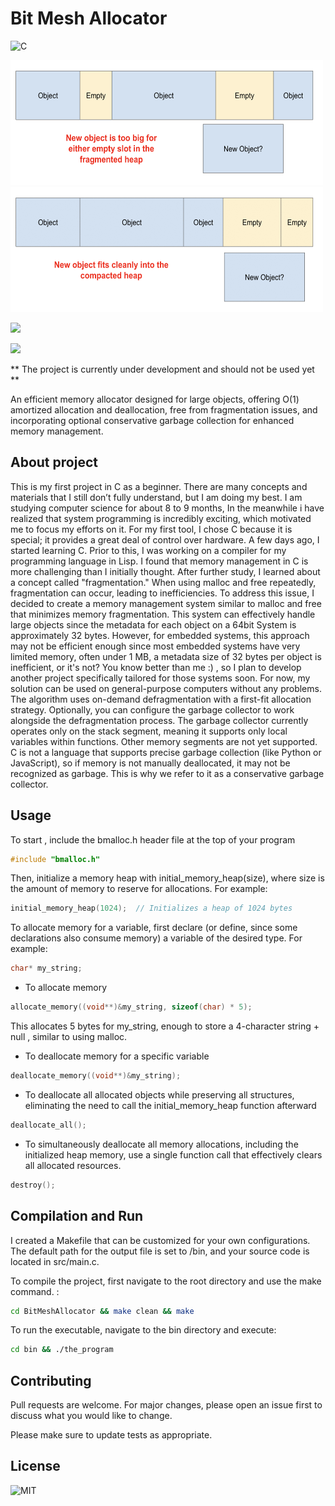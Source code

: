 # Bit Mesh Allocator
![C](https://img.shields.io/badge/c-%2300599C.svg?style=for-the-badge&logo=c&logoColor=white)

<div style="
<div class="flex-container" style="display: flex;
    gap: 20px;">
    <img src="./shots/1.png" width="500" height="200">
    <img src="./shots/fits.gif" width="500" height="200">
</div>


![](https://img.shields.io/badge/C-allocator-blue ) 

![](https://img.shields.io/badge/memory-defragmentation-8A2BE2)

** The project is currently under development and should not be used yet **


An efficient memory allocator designed for large objects, offering O(1) amortized allocation and deallocation, free from fragmentation issues, and incorporating optional conservative garbage collection for enhanced memory management.

## About project

This is my first project in C as a beginner. There are many concepts and materials that I still don’t fully understand, but I am doing my best. I am studying computer science for about 8 to 9 months, In the meanwhile i have realized that system programming is incredibly exciting, which motivated me to focus my efforts on it. For my first tool, I chose C because it is special; it provides a great deal of control over hardware.
A few days ago, I started learning C. Prior to this, I was working on a compiler for my programming language in Lisp. I found that memory management in C is more challenging than I initially thought. After further study, I learned about a concept called "fragmentation." When using malloc and free repeatedly, fragmentation can occur, leading to inefficiencies.
To address this issue, I decided to create a memory management system similar to malloc and free that minimizes memory fragmentation. This system can effectively handle large objects since the metadata for each object on a 64bit System is approximately 32 bytes. However, for embedded systems, this approach may not be efficient enough since most embedded systems have very limited memory, often under 1 MB, a metadata size of 32 bytes per object is inefficient, or it's not? You know better than me :) , so I plan to develop another project specifically tailored for those systems soon. For now, my solution can be used on general-purpose computers without any problems. 
The algorithm uses on-demand defragmentation with a first-fit allocation strategy. Optionally, you can configure the garbage collector to work alongside the defragmentation process. 
The garbage collector currently operates only on the stack segment, meaning it supports only local variables within functions. Other memory segments are not yet supported. C is not a language that supports precise garbage collection (like Python or JavaScript), so if memory is not manually deallocated, it may not be recognized as garbage. This is why we refer to it as a conservative garbage collector. 
 
## Usage 

To start , include the bmalloc.h header file at the top of your program

```C
#include "bmalloc.h"
```

Then, initialize a memory heap with initial_memory_heap(size), where size is the amount of memory to reserve for allocations. For example:

```C
initial_memory_heap(1024);  // Initializes a heap of 1024 bytes
```

To allocate memory for a variable, first declare (or define, since some declarations also consume memory) a variable of the desired type. For example: 

```C
char* my_string;
```

- To allocate memory 

```C
allocate_memory((void**)&my_string, sizeof(char) * 5);
```

This allocates 5 bytes for my_string, enough to store a 4-character string + null , similar to using malloc.

- To deallocate memory for a specific variable

```C
deallocate_memory((void**)&my_string);
```

- To deallocate all allocated objects while preserving all structures, eliminating the need to call the initial_memory_heap function afterward

```C
deallocate_all();
```

- To simultaneously deallocate all memory allocations, including the initialized heap memory, use a single function call that effectively clears all allocated resources.

```C
destroy();
```

## Compilation and Run

I created a Makefile that can be customized for your own configurations. The default path for the output file is set to /bin, and your source code is located in src/main.c.

To compile the project, first navigate to the root directory and use the make command. :

```bash
cd BitMeshAllocator && make clean && make
```
To run the executable, navigate to the bin directory and execute:

```bash
cd bin && ./the_program
```

## Contributing
Pull requests are welcome. For major changes, please open an issue first
to discuss what you would like to change.

Please make sure to update tests as appropriate.

## License

![MIT](https://img.shields.io/badge/License-MIT-yellow.svg?style=for-the-badge)

